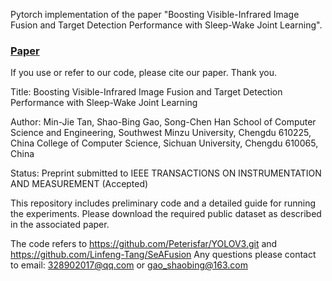 Pytorch implementation of the paper "Boosting Visible-Infrared Image Fusion and Target Detection Performance with Sleep-Wake Joint Learning".

### [Paper](https://ieeexplore.ieee.org/abstract/document/10942391?casa_token=7iF-6hlBnVwAAAAA:XQU--9qR5NXj9sKdBqCn4iAuYFs83gmblJlHydqC8PyqV6fYUWHIIF2qyATaytAffhnbQTo)

If you use or refer to our code, please cite our paper. Thank you.

Title: Boosting Visible-Infrared Image Fusion and Target Detection Performance with Sleep-Wake Joint Learning

Author: Min-Jie Tan, Shao-Bing Gao, Song-Chen Han
School of Computer Science and Engineering, Southwest Minzu University, Chengdu 610225, China
College of Computer Science, Sichuan University, Chengdu 610065, China

Status: Preprint submitted to IEEE TRANSACTIONS ON INSTRUMENTATION AND MEASUREMENT (Accepted)

This repository includes preliminary code and a detailed guide for running the experiments. Please download the required public dataset as described in the associated paper. 

The code refers to https://github.com/Peterisfar/YOLOV3.git and https://github.com/Linfeng-Tang/SeAFusion
Any questions please contact to  email: 328902017@qq.com  or gao_shaobing@163.com
